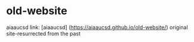 # old-website
aiaaucsd link: [aiaaucsd] (https://aiaaucsd.github.io/old-website/)
original site-resurrected from the past
